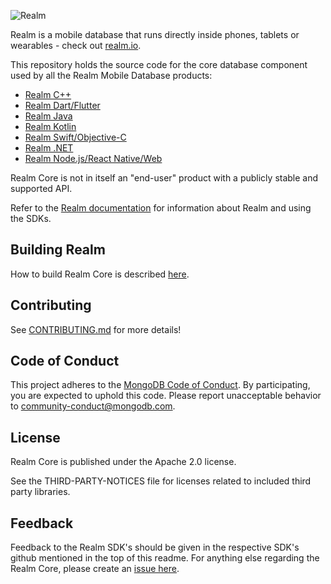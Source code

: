 ![Realm](doc/logo.png)

Realm is a mobile database that runs directly inside phones, tablets or wearables - check out [realm.io](https://realm.io).

This repository holds the source code for the core database component used by all the Realm Mobile Database products:

* [Realm C++](https://github.com/realm/realm-cpp)
* [Realm Dart/Flutter](https://github.com/realm/realm-dart)
* [Realm Java](https://github.com/realm/realm-java)
* [Realm Kotlin](https://github.com/realm/realm-kotlin)
* [Realm Swift/Objective-C](https://github.com/realm/realm-swift)
* [Realm .NET](https://github.com/realm/realm-dotnet)
* [Realm Node.js/React Native/Web](https://github.com/realm/realm-js)

Realm Core is not in itself an "end-user" product with a publicly stable and supported API.

Refer to the [Realm documentation](https://www.mongodb.com/docs/realm) for information about Realm and using the SDKs.

## Building Realm

How to build Realm Core is described [here](how-to-build.md).

## Contributing

See [CONTRIBUTING.md](CONTRIBUTING.md) for more details!

## Code of Conduct

This project adheres to the [MongoDB Code of Conduct](https://www.mongodb.com/community-code-of-conduct).
By participating, you are expected to uphold this code. Please report
unacceptable behavior to [community-conduct@mongodb.com](mailto:community-conduct@mongodb.com).

## License

Realm Core is published under the Apache 2.0 license.

See the THIRD-PARTY-NOTICES file for licenses related to included third party libraries.

## Feedback

Feedback to the Realm SDK's should be given in the respective SDK's github mentioned in the top of this readme.
For anything else regarding the Realm Core, please create an [issue here](https://github.com/realm/realm-core/issues/new).

<img style="width: 0px; height: 0px;" src="https://3eaz4mshcd.execute-api.us-east-1.amazonaws.com/prod?s=https://github.com/realm/realm-core#README.md">
